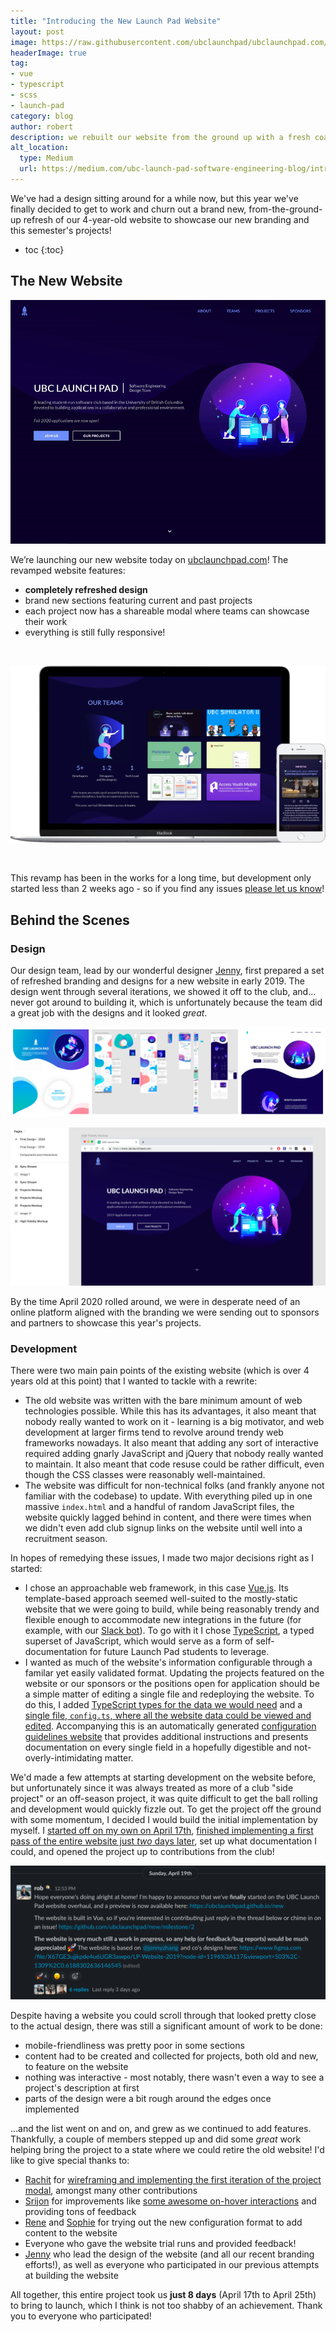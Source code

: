 ```yaml
---
title: "Introducing the New Launch Pad Website"
layout: post
image: https://raw.githubusercontent.com/ubclaunchpad/ubclaunchpad.com/master/.static/banner.png
headerImage: true
tag:
- vue
- typescript
- scss
- launch-pad
category: blog
author: robert
description: we rebuilt our website from the ground up with a fresh coat of paint (in 8 days!)
alt_location:
  type: Medium
  url: https://medium.com/ubc-launch-pad-software-engineering-blog/introducing-the-new-launch-pad-website-42175181d644
---
```


We've had a design sitting around for a while now, but this year we've finally decided to get to work and churn out a brand new, from-the-ground-up refresh of our 4-year-old website to showcase our new branding and this semester's projects!

* toc
{:toc}

## The New Website

![landing](/assets/images/posts/introducing-new-launch-pad-site/landing.gif)

We’re launching our new website today on [ubclaunchpad.com](https://ubclaunchpad.com)! The revamped website features:

* **completely refreshed design**
* brand new sections featuring current and past projects
* each project now has a shareable modal where teams can showcase their work
* everything is still fully responsive!

<br />

![a fully responsive website](/assets/images/posts/introducing-new-launch-pad-site/responsive.png)

<br />

This revamp has been in the works for a long time, but development only started less than 2 weeks ago - so if you find any issues [please let us know](TODO)!

## Behind the Scenes

### Design

Our design team, lead by our wonderful designer [Jenny](https://github.com/cowjuh), first prepared a set of refreshed branding and designs for a new website in early 2019. The design went through several iterations, we showed it off to the club, and... never got around to building it, which is unfortunately because the team did a great job with the designs and it looked *great*.

![many iterations of design](/assets/images/posts/introducing-new-launch-pad-site/old-designs.png)

![final designs](/assets/images/posts/introducing-new-launch-pad-site/final-designs.png)

By the time April 2020 rolled around, we were in desperate need of an online platform aligned with the branding we were sending out to sponsors and partners to showcase this year's projects.

### Development

There were two main pain points of the existing website (which is over 4 years old at this point) that I wanted to tackle with a rewrite:

* The old website was written with the bare minimum amount of web technologies possible. While this has its advantages, it also meant that nobody really wanted to work on it - learning is a big motivator, and web development at larger firms tend to revolve around trendy web frameworks nowadays. It also meant that adding any sort of interactive required adding gnarly JavaScript and jQuery that nobody really wanted to maintain. It also meant that code resuse could be rather difficult, even though the CSS classes were reasonably well-maintained.
* The website was difficult for non-technical folks (and frankly anyone not familiar with the codebase) to update. With everything piled up in one massive `index.html` and a handful of random JavaScript files, the website quickly lagged behind in content, and there were times when we didn't even add club signup links on the website until well into a recruitment season.

In hopes of remedying these issues, I made two major decisions right as I started:

* I chose an approachable web framework, in this case [Vue.js](https://vuejs.org/). Its template-based approach seemed well-suited to the mostly-static website that we were going to build, while being reasonably trendy and flexible enough to accommodate new integrations in the future (for example, with our [Slack bot](https://github.com/ubclaunchpad/rocket2)). To go with it I chose [TypeScript](https://www.typescriptlang.org), a typed superset of JavaScript, which would serve as a form of self-documentation for future Launch Pad students to leverage.
* I wanted as much of the website's information configurable through a familar yet easily validated format. Updating the projects featured on the website or our sponsors or the positions open for application should be a simple matter of editing a single file and redeploying the website. To do this, I added [TypeScript types for the data we would need](https://github.com/ubclaunchpad/ubclaunchpad.com/blob/master/src/data/types.ts) and a [single file, `config.ts`, where all the website data could be viewed and edited](https://github.com/ubclaunchpad/ubclaunchpad.com/blob/master/src/config.ts). Accompanying this is an automatically generated [configuration guidelines website](https://ubclaunchpad.com/config) that provides additional instructions and presents documentation on every single field in a hopefully digestible and not-overly-intimidating matter.

We'd made a few attempts at starting development on the website before, but unfortunately since it was always treated as more of a club "side project" or an off-season project, it was quite difficult to get the ball rolling and development would quickly fizzle out. To get the project off the ground with some momentum, I decided I would build the initial implementation by myself. I [started off on my own on April 17th](https://github.com/ubclaunchpad/ubclaunchpad.com/commit/64e720c4bb1fd74f9aa49fd4096b10a25a5212fe), [finished implementing a first pass of the entire website just *two* days later](https://github.com/ubclaunchpad/ubclaunchpad.com/issues/16), set up what documentation I could, and opened the project up to contributions from the club!

![internal launch](/assets/images/posts/introducing-new-launch-pad-site/internal-launch.png)

Despite having a website you could scroll through that looked pretty close to the actual design, there was still a significant amount of work to be done:

* mobile-friendliness was pretty poor in some sections
* content had to be created and collected for projects, both old and new, to feature on the website
* nothing was interactive - most notably, there wasn't even a way to see a project's description at first
* parts of the design were a bit rough around the edges once implemented

...and the list went on and on, and grew as we continued to add features. Thankfully, a couple of members stepped up and did some *great* work helping bring the project to a state where we could retire the old website! I'd like to give special thanks to:

* [Rachit](https://github.com/RachitMalik12) for [wireframing and implementing the first iteration of the project modal](https://github.com/ubclaunchpad/ubclaunchpad.com/pull/45), amongst many other contributions
* [Srijon](https://github.com/srijonsaha) for improvements like [some awesome on-hover interactions](https://github.com/ubclaunchpad/ubclaunchpad.com/pull/42) and providing tons of feedback
* [Rene](https://github.com/renehuang8822) and [Sophie](https://github.com/SophieMBerger) for trying out the new configuration format to add content to the website
* Everyone who gave the website trial runs and provided feedback!
* [Jenny](https://github.com/cowjuh) who lead the design of the website (and all our recent branding efforts!), as well as everyone who participated in our previous attempts at building the website

All together, this entire project took us **just 8 days** (April 17th to April 25th) to bring to launch, which I think is not too shabby of an achievement. Thank you to everyone who participated!

